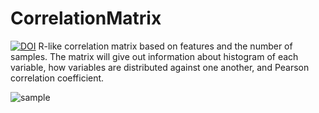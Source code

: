 # CorrelationMatrix
[![DOI](https://zenodo.org/badge/179751525.svg)](https://zenodo.org/badge/latestdoi/179751525)
R-like correlation matrix based on features and the number of samples. The matrix will give out information about histogram of each variable, how variables are distributed against one another, and Pearson correlation coefficient.

![sample](https://user-images.githubusercontent.com/35879739/55655557-7d5c8c80-57c2-11e9-9f7c-65d2fccd9ab5.png)
